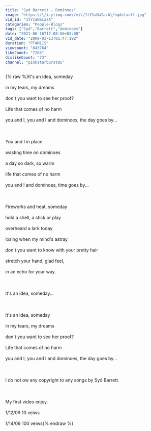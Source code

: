 ```yaml
---
title: "Syd Barrett - Dominoes"
image: "https:\/\/i.ytimg.com\/vi\/1tY1aNaIazA\/hqdefault.jpg"
vid_id: "1tY1aNaIazA"
categories: "People-Blogs"
tags: ["Syd","Barrett","dominoes"]
date: "2021-06-16T17:08:56+03:00"
vid_date: "2009-03-13T01:47:19Z"
duration: "PT4M11S"
viewcount: "843764"
likeCount: "7265"
dislikeCount: "73"
channel: "pinkstarburst95"
---
```

{% raw %}It's an idea, someday<br /><br />in my tears, my dreams<br /><br />don't you want to see her proof?<br /><br />Life that comes of no harm<br /><br />you and I, you and I and dominoes, the day goes by...<br /><br /><br /><br />You and I in place<br /><br />wasting time on dominoes<br /><br />a day so dark, so warm<br /><br />life that comes of no harm<br /><br />you and I and dominoes, time goes by...<br /><br /><br /><br />Fireworks and heat, someday<br /><br />hold a shell, a stick or play<br /><br />overheard a lark today<br /><br />losing when my mind's astray<br /><br />don't you want to know with your pretty hair<br /><br />stretch your hand, glad feel,<br /><br />in an echo for your way.<br /><br /><br /><br />It's an idea, someday...<br /><br /><br /><br />It's an idea, someday<br /><br />in my tears, my dreams<br /><br />don't you want to see her proof?<br /><br />Life that comes of no harm<br /><br />you and I, you and I and dominoes, the day goes by...<br /><br /> <br /><br />I do not ow any copyright to any songs by Syd Barrett.  <br /><br /><br /><br />My first video enjoy. <br /><br />1/12/09 10 veiws <br /><br />1/14/09 100 veiws{% endraw %}
